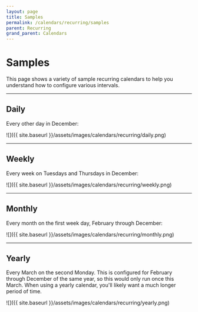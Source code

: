 ```yaml
---
layout: page
title: Samples
permalink: /calendars/recurring/samples
parent: Recurring
grand_parent: Calendars
---
```


# Samples
This page shows a variety of sample recurring calendars to help you understand how to configure various intervals.

---

## Daily
Every other day in December:

![]({{ site.baseurl }}/assets/images/calendars/recurring/daily.png)

---

## Weekly
Every week on Tuesdays and Thursdays in December:

![]({{ site.baseurl }}/assets/images/calendars/recurring/weekly.png)

---

## Monthly
Every month on the first week day, February through December:

![]({{ site.baseurl }}/assets/images/calendars/recurring/monthly.png)

---

## Yearly
Every March on the second Monday. This is configured for February through December of the same year, so this would only run once this March. When using a yearly calendar, you'll likely want a much longer period of time.

![]({{ site.baseurl }}/assets/images/calendars/recurring/yearly.png)